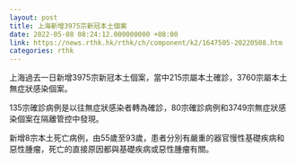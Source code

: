 ```yaml
---
layout: post
title: 上海新增3975宗新冠本土個案
date: 2022-05-08 08:24:12.000000000 +08:00
link: https://news.rthk.hk/rthk/ch/component/k2/1647505-20220508.htm
categories: rthk
---
```


上海過去一日新增3975宗新冠本土個案，當中215宗屬本土確診，3760宗屬本土無症狀感染個案。

135宗確診病例是以往無症狀感染者轉為確診，80宗確診病例和3749宗無症狀感染個案在隔離管控中發現。

新增8宗本土死亡病例，由55歲至93歲，患者分別有嚴重的器官慢性基礎疾病和惡性腫瘤，死亡的直接原因都與基礎疾病或惡性腫瘤有關。
